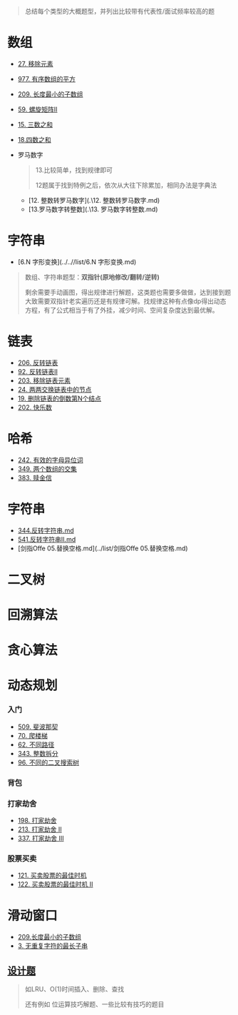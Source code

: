 > 总结每个类型的大概题型，并列出比较带有代表性/面试频率较高的题

# 数组
- [27. 移除元素](../list/27.移除元素.md)
- [977. 有序数组的平方](../list/977.有序数组的平方.md)

- [209. 长度最小的子数组](../list/209.长度最小的子数组.md)

- [59. 螺旋矩阵II](../list/59.螺旋矩阵II.md)

- [15. 三数之和](../list/15.三数之和)

- [18.四数之和](../list/18.四数之和.md)

- 罗马数字

  > 13.比较简单，找到规律即可
  >
  > 12题属于找到特例之后，依次从大往下除累加，相同办法是字典法

  - [12. 整数转罗马数字](.\12. 整数转罗马数字.md)
  - [13.罗马数字转整数](.\13. 罗马数字转整数.md)

# 字符串

- [6.N 字形变换](../..//list/6.N 字形变换.md)

> 数组、字符串题型：**双指针(原地修改/翻转/逆转)**
>
> 剩余需要手动画图，得出规律进行解题，这类题也需要多做做，达到接到题大致需要双指针老实遍历还是有规律可解。找规律这种有点像dp得出动态方程，有了公式相当于有了外挂，减少时间、空间复杂度达到最优解。

# 链表
- [206. 反转链表](../list/206.反转链表.md)
- [92. 反转链表II](../list/92.反转链表II.md)
- [203. 移除链表元素](../list/203.移除链表元素.md)
- [24. 两两交换链表中的节点](../list/24.两两交换链表中的节点.md)
- [19. 删除链表的倒数第N个结点](../list/19.删除链表的倒数第N个结点.md)
- [202. 快乐数](../list/202.快乐数.md)
# 哈希
- [242. 有效的字母异位词](../list/242.有效的字母异位词.md)
- [349. 两个数组的交集](../list/349.两个数组的交集.md)
- [383. 赎金信](../list/383.赎金信.md)

# 字符串

- [344.反转字符串.md](../list/344.反转字符串.md)
- [541.反转字符串II.md](../list/541.反转字符串II.md)
- [剑指Offe 05.替换空格.md](../list/剑指Offe 05.替换空格.md)

# 二叉树

# 回溯算法

# 贪心算法

# 动态规划
### 	入门
- [509. 斐波那契](../list/509.斐波那契.md)
- [70. 爬楼梯](../list/70.爬楼梯)
- [62. 不同路径](../list/62.不同路径)
- [343. 整数拆分](../list/343.整数拆分)
- [96. 不同的二叉搜索树](../list/96.不同的二叉搜索树)
### 背包
### 打家劫舍
- [198. 打家劫舍](../list/198.打家劫舍.md)
- [213. 打家劫舍 II](../list/213.打家劫舍II.md)
- [337. 打家劫舍 III](../list/337.打家劫舍III.md)
### 股票买卖
- [121. 买卖股票的最佳时机](../list/121.买卖股票的最佳时机.md)
- [122. 买卖股票的最佳时机 II](../list/122.买卖股票的最佳时机II.md)
# 滑动窗口
- [209.长度最小的子数组](../list/209.长度最小的子数组.md)
- [3. 无重复字符的最长子串](../list/3.无重复字符的最长子串.md)

## [设计题](./设计题)

> 如LRU、O(1)时间插入、删除、查找
>
> 还有例如 位运算技巧解题、一些比较有技巧的题目
